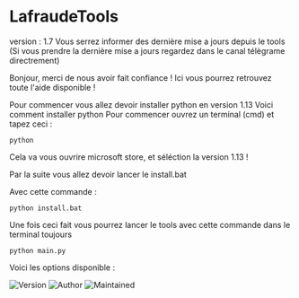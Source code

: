 # LafraudeTools

version : 1.7
Vous serrez informer des dernière mise a jours depuis le tools
(Si vous prendre la dernière mise a jours regardez dans le canal télègrame directrement)

Bonjour, merci de nous avoir fait confiance ! 
Ici vous pourrez retrouvez toute l'aide disponible !


Pour commencer vous allez devoir installer python en version 1.13
Voici comment installer python
Pour commencer ouvrez un terminal (cmd) et tapez ceci :
```
python
```
Cela va vous ouvrire microsoft store, et séléction la version 1.13 !


Par la suite vous allez devoir lancer le install.bat

Avec cette commande :

```
python install.bat
```

Une fois ceci fait vous pourrez lancer le tools avec cette commande dans le terminal toujours

```
python main.py
```

Voici les options disponible : 

![Version](https://img.shields.io/badge/version-1.7-brightgreen)
![Author](https://img.shields.io/badge/author-Lafraude-lightgrey)
![Maintained](https://img.shields.io/badge/maintained-Yes-blue)
